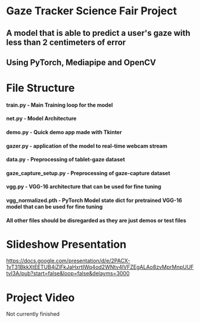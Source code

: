 # Gaze Tracker Science Fair Project

## A model that is able to predict a user's gaze with less than 2 centimeters of error

## Using PyTorch, Mediapipe and OpenCV

# File Structure

#### train.py - Main Training loop for the model
#### net.py - Model Architecture
#### demo.py - Quick demo app made with Tkinter
#### gazer.py - application of the model to real-time webcam stream
#### data.py - Preprocessing of tablet-gaze dataset
#### gaze_capture_setup.py - Preprocessing of gaze-capture dataset
#### vgg.py - VGG-16 architecture that can be used for fine tuning
#### vgg_normalized.pth - PyTorch Model state dict for pretrained VGG-16 model that can be used for fine tuning
#### All other files should be disregarded as they are just demos or test files

# Slideshow Presentation
https://docs.google.com/presentation/d/e/2PACX-1vT31BkkXtEETUB4jZlFkJaHxrtIWq4od2WNtv4lVFZEgALAo8zvMprMnpUUFtvI3A/pub?start=false&loop=false&delayms=3000

# Project Video
Not currently finished

